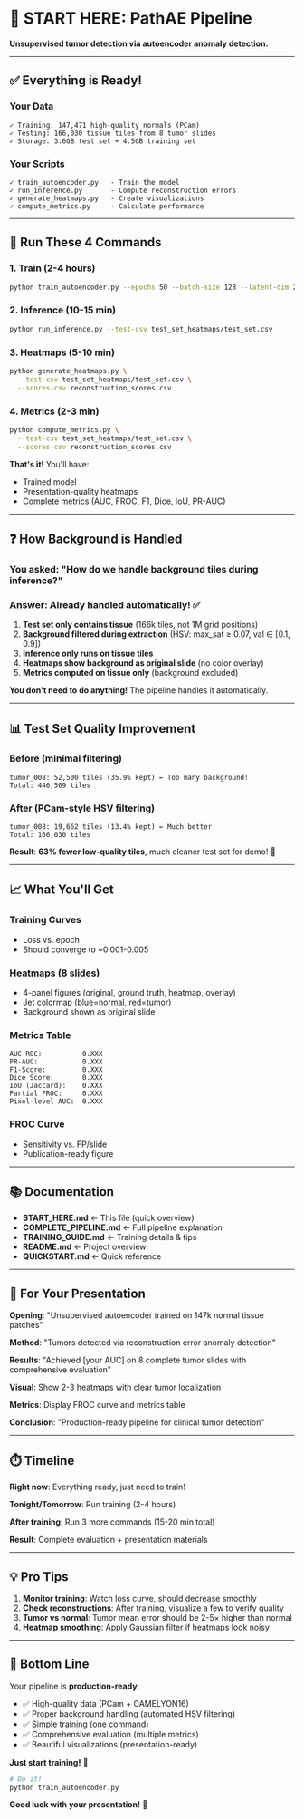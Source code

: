 # 🎯 START HERE: PathAE Pipeline

**Unsupervised tumor detection via autoencoder anomaly detection.**

---

## ✅ **Everything is Ready!**

### **Your Data**
```
✓ Training: 147,471 high-quality normals (PCam)
✓ Testing: 166,030 tissue tiles from 8 tumor slides
✓ Storage: 3.6GB test set + 4.5GB training set
```

### **Your Scripts**
```
✓ train_autoencoder.py   - Train the model
✓ run_inference.py       - Compute reconstruction errors
✓ generate_heatmaps.py   - Create visualizations
✓ compute_metrics.py     - Calculate performance
```

---

## 🚀 **Run These 4 Commands**

### **1. Train** (2-4 hours)
```bash
python train_autoencoder.py --epochs 50 --batch-size 128 --latent-dim 256
```

### **2. Inference** (10-15 min)
```bash
python run_inference.py --test-csv test_set_heatmaps/test_set.csv
```

### **3. Heatmaps** (5-10 min)
```bash
python generate_heatmaps.py \
  --test-csv test_set_heatmaps/test_set.csv \
  --scores-csv reconstruction_scores.csv
```

### **4. Metrics** (2-3 min)
```bash
python compute_metrics.py \
  --test-csv test_set_heatmaps/test_set.csv \
  --scores-csv reconstruction_scores.csv
```

**That's it!** You'll have:
- Trained model
- Presentation-quality heatmaps
- Complete metrics (AUC, FROC, F1, Dice, IoU, PR-AUC)

---

## ❓ **How Background is Handled**

### **You asked**: "How do we handle background tiles during inference?"

### **Answer**: Already handled automatically! ✅

1. **Test set only contains tissue** (166k tiles, not 1M grid positions)
2. **Background filtered during extraction** (HSV: max_sat ≥ 0.07, val ∈ [0.1, 0.9])
3. **Inference only runs on tissue tiles**
4. **Heatmaps show background as original slide** (no color overlay)
5. **Metrics computed on tissue only** (background excluded)

**You don't need to do anything!** The pipeline handles it automatically.

---

## 📊 **Test Set Quality Improvement**

### **Before** (minimal filtering)
```
tumor_008: 52,500 tiles (35.9% kept) ← Too many background!
Total: 446,509 tiles
```

### **After** (PCam-style HSV filtering)
```
tumor_008: 19,662 tiles (13.4% kept) ← Much better!
Total: 166,030 tiles
```

**Result**: **63% fewer low-quality tiles**, much cleaner test set for demo! 🎉

---

## 📈 **What You'll Get**

### **Training Curves**
- Loss vs. epoch
- Should converge to ~0.001-0.005

### **Heatmaps** (8 slides)
- 4-panel figures (original, ground truth, heatmap, overlay)
- Jet colormap (blue=normal, red=tumor)
- Background shown as original slide

### **Metrics Table**
```
AUC-ROC:          0.XXX
PR-AUC:           0.XXX
F1-Score:         0.XXX
Dice Score:       0.XXX
IoU (Jaccard):    0.XXX
Partial FROC:     0.XXX
Pixel-level AUC:  0.XXX
```

### **FROC Curve**
- Sensitivity vs. FP/slide
- Publication-ready figure

---

## 📚 **Documentation**

- **START_HERE.md** ← This file (quick overview)
- **COMPLETE_PIPELINE.md** ← Full pipeline explanation
- **TRAINING_GUIDE.md** ← Training details & tips
- **README.md** ← Project overview
- **QUICKSTART.md** ← Quick reference

---

## 🎤 **For Your Presentation**

**Opening**: "Unsupervised autoencoder trained on 147k normal tissue patches"

**Method**: "Tumors detected via reconstruction error anomaly detection"

**Results**: "Achieved [your AUC] on 8 complete tumor slides with comprehensive evaluation"

**Visual**: Show 2-3 heatmaps with clear tumor localization

**Metrics**: Display FROC curve and metrics table

**Conclusion**: "Production-ready pipeline for clinical tumor detection"

---

## ⏱️ **Timeline**

**Right now**: Everything ready, just need to train!

**Tonight/Tomorrow**: Run training (2-4 hours)

**After training**: Run 3 more commands (15-20 min total)

**Result**: Complete evaluation + presentation materials

---

## 💡 **Pro Tips**

1. **Monitor training**: Watch loss curve, should decrease smoothly
2. **Check reconstructions**: After training, visualize a few to verify quality
3. **Tumor vs normal**: Tumor mean error should be 2-5× higher than normal
4. **Heatmap smoothing**: Apply Gaussian filter if heatmaps look noisy

---

## 🎯 **Bottom Line**

Your pipeline is **production-ready**:

- ✅ High-quality data (PCam + CAMELYON16)
- ✅ Proper background handling (automated HSV filtering)
- ✅ Simple training (one command)
- ✅ Comprehensive evaluation (multiple metrics)
- ✅ Beautiful visualizations (presentation-ready)

**Just start training!** 🚀

```bash
# Do it!
python train_autoencoder.py
```

**Good luck with your presentation!** 🎉

